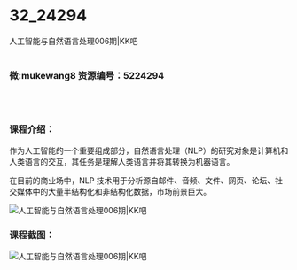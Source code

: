 # 32_24294
人工智能与自然语言处理006期|KK吧
<br/></br>
<h3>微:mukewang8 资源编号：5224294</h3>
<br/></br>
<h3>课程介绍：</h3>
<p>作为人工智能的一个重要组成部分，自然语言处理（NLP）的研究对象是计算机和人类语言的交互，其任务是理解人类语言并将其转换为机器语言。</p>
<p>在目前的商业场中，NLP 技术用于分析源自邮件、音频、文件、网页、论坛、社交媒体中的大量半结构化和非结构化数据，市场前景巨大。</p>
<p><img src="https://www.ko996.com/wp-content/uploads/img/2022/05/1-81-300x176.png" alt="人工智能与自然语言处理006期|KK吧"></p>
<div class="info-desc">
<h3>课程截图：</h3>
<p><img src="https://www.ko996.com/wp-content/uploads/img/2022/05/2-73.png" alt="人工智能与自然语言处理006期|KK吧"></p>


			
</div>
